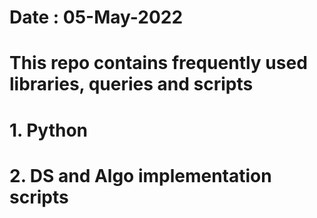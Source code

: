 # Date : 05-May-2022
# This repo contains frequently used libraries, queries and scripts
# 1. Python
# 2. DS and Algo implementation scripts
#
#
#

